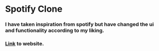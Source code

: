 # Spotify Clone
### I have taken inspiration from spotify but have changed the ui and functionality according to my liking.

### [Link](https://spotifylistenmusic.freewebhostmost.com/) to website.